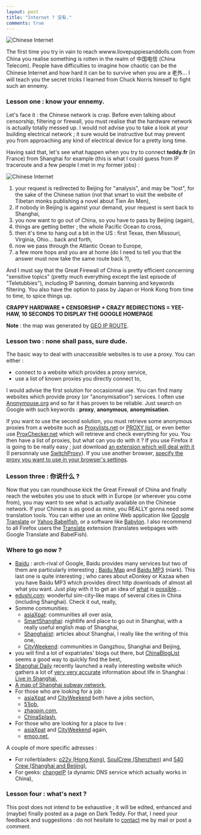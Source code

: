 ```yaml
---
layout: post
title: "Internet ? 没有."
comments: true
---
```


![Chinese Internet](http://teddy.fr/files/internetCN.png)

The first time you try in vain to reach wwww.ilovepuppiesanddolls.com from China you realise something is rotten in the realm of 中国电信 (China Telecom). People have difficulties to imagine how chaotic can be the Chinese Internet and how hard it can be to survive when you are a 老外... I will teach you the secret tricks I learned from Chuck Norris himself to fight such an ennemy.

### Lesson one : know your ennemy.

Let's face it : the Chinese network is crap. Before even talking about censorship, filtering or firewall, you must realise that the hardware network is actually totally messed up. I would not advise you to take a look at your building electrical network ; it sure would be instructive but may prevent you from approaching any kind of electrical device for a pretty long time.

Having said that, let's see what happen when you try to connect **teddy.fr** (in France) from Shanghai for example (this is what I could guess from IP traceroute and a few people I met in my former jobs) :

![Chinese Internet](http://teddy.fr/files/traceroute.png)

1. your request is redirected to Beijing for "analysis", and may be "lost", for the sake of the Chinese nation (not that smart to visit the website of Tibetan monks publishing a novel about Tien An Men),
1. if nobody in Beijing is against your demand, your request is sent back to Shanghai,
1. you now want to go out of China, so you have to pass by Beijing (again),
1. things are getting better ; the whole Pacific Ocean to cross,
1. then it's time to hang out a bit in the US : first Texas, then Missouri, Virginia, Ohio... back and forth,
1. now we pass through the Atlantic Ocean to Europe,
1. a few more hops and you are at home (do I need to tell you that the answer must now take the same route back ?),

And I must say that the Great Firewall of China is pretty efficient concerning "sensitive topics" (pretty much everything except the last episode of "Teletubbies"), including IP banning, domain banning and keywords filtering. You also have the option to pass by Japan or Honk Kong from time to time, to spice things up.

**CRAPPY HARDWARE + CENSORSHIP + CRAZY REDIRECTIONS = YEE-HAW, 10 SECONDS TO DISPLAY THE GOOGLE HOMEPAGE**

**Note** : the map was generated by [GEO IP ROUTE](http://www.cucy.net/map/georoute.html).

### Lesson two : none shall pass, sure dude.

The basic way to deal with unaccessible websites is to use a proxy. You can either :

- connect to a website which provides a proxy service,
- use a list of known proxies you directly connect to,

I would advise the first solution for occasionnal use. You can find many websites which provide proxy (or "anonymisation") services. I often use [Anonymouse.org](http://www.anonymouse.org) and so far it has proven to be reliable. Just search on Google with such keywords : **proxy**, **anonymous**, **anonymisation**.

If you want to use the second solution, you must retrieve some anonymous proxies from a website such as [Proxylists.net](http://www.proxylists.net) or [PROXY list](http://www.samair.ru/proxy), or even better use [ProxChecker.net](http://www.proxychecker.net) which will retrieve and check everything for you. You then have a list of proxies, but what can you do with it ? If you use Firefox it is going to be really easy ; just download [an extension which will deal with it](https://addons.mozilla.org/search.php?app=firefox&amp;q=switch+proxy&amp;cat=null&amp;type=null&amp;appfilter=null&amp;platform=null&amp;date=null&amp;sort=rating&amp;perpage=10&amp;app=firefox) (I personnaly use [SwitchProxy](https://addons.mozilla.org/firefox/125/)). If you use another browser, [specify the proxy you want to use in your browser's settings](http://www.lib.msu.edu/proxy).

### Lesson three : 你说什么 ?

Now that you can roundhouse kick the Great Firewall of China and finally reach the websites you use to stuck with in Europe (or wherever you come from), you may want to see what is actually available on the Chinese network. If your Chinese is as good as mine, you REALLY gonna need some translation tools. You can either use an online Web application like [Google Translate](http://www.google.com/language_tools?hl=en-EN) or [Yahoo Babelfish](http://babelfish.yahoo.com/), or a software like [Babylon](http://www.babylon.com/). I also recommend to all Firefox users the [Translate](https://addons.mozilla.org/firefox/181/) extension (translates webpages with Google Translate and BabelFish).

### Where to go now ? 

- [Baidu](http://www.baidu.com) : arch-rival of Google, Baidu provides many services but two of them are particularly interesting ; [Baidu Map](http://map.baidu.com) and [Baidu MP3](http://mp3.baidu.com) (niark). This last one is quite interesting ; who cares about eDonkey or Kazaa when you have Baidu MP3 which provides direct http downloads of almost all what you want. Just play with it to get an idea of [what](http://mp3.baidu.com/m?f=ms&amp;tn=baidump3&amp;ct=134217728&amp;lf=&amp;rn=&amp;word=red+hot+chili+peppers&amp;lm=-1) is [possible](http://mp3.baidu.com/m?f=ms&amp;tn=baidump3&amp;ct=134217728&amp;lf=&amp;rn=&amp;word=friends+107&amp;lm=-1)...
- [edushi.com](http://edushi.com): wonderful sim-city-like maps of several cities in China (including Shanghai). Check it out, really,
- Somme communities:
    - [asiaXpat](http://www.asiaxpat.com/): communities all over asia,
    - [SmartShanghai](http://www.smartshanghai.com): nightlife and place to go out in Shanghai, with a really useful english map of Shanghai,
    - [Shanghaiist](http://www.shanghaiist.com/): articles about Shanghai, I really like the writing of this one,
    - [CityWeekend](http://www.cityweekend.com.cn): communities in Gangzhou, Shanghai and Beijing,
- you will find a lot of expatriates' blogs out there, but [ChinaBlogList](http://www.chinabloglist.org/) seems a good way to quickly find the best,
- [Shanghai Daily](http://www.shanghaidaily.com) recently launched a really interesting website which gathers a lot of [very very accurate](http://www.shanghaidaily.com/live/transport/taxi2.php#dress) information about life in Shanghai : [Live in Shanghai](http://www.shanghaidaily.com/live/),
- [A map of Shanghai subway network](http://www.urbanrail.net/as/shan/shanghai.htm),
- For those who are looking for a job :
    - [asiaXpat](http://www.asiaxpat.com/) and [CityWeekend](http://www.cityweekend.com.cn) both have a jobs section,
    - [51job](http://www.51job.com),
    - [zhaopin.com](http://www.zhaopin.com/),
    - [ChinaSplash](http://www.chinasplash.com.cn/),
- For those who are looking for a place to live :
    - [asiaXpat](http://www.asiaxpat.com/) and [CityWeekend](http://www.cityweekend.com.cn) again,
    - [emoo.net](http://emoo.net/),

A couple of more specific adresses :

- For rollerbladers: [o22y (Hong Kong)](http://www.o22y.com/), [SoulCrew (Shenzhen)](http://soulcrew.net/) and [540 Crew (Shanghai and Beijing)](http://www.x-540club.com/),
- For geeks: [changeIP](http://www.changeIP.com) (a dynamic DNS service which actually works in China),

### Lesson four : what's next ?

This post does not intend to be exhaustive ; it will be edited, enhanced and (maybe) finally posted as a page on Dark Teddy. For that, I need your feedback and suggestions : do not hesitate to [contact](/contact) me by mail or post a comment.